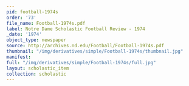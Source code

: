 ```yaml
---
pid: football-1974s
order: '73'
file_name: Football-1974s.pdf
label: Notre Dame Scholastic Football Review - 1974
_date: '1974'
object_type: newspaper
source: http://archives.nd.edu/Football/Football-1974s.pdf
thumbnail: "/img/derivatives/simple/Football-1974s/thumbnail.jpg"
manifest:
full: "/img/derivatives/simple/Football-1974s/full.jpg"
layout: scholastic_item
collection: scholastic
---
```

